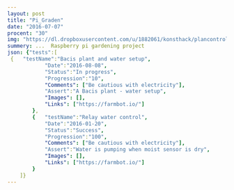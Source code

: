 ```yaml
---
layout: post
title: "Pi_Graden"
date: "2016-07-07"
procent: "30"
img: "https://dl.dropboxusercontent.com/u/1882061/konsthack/plancontrol.jpg"
summery: ...  Raspberry pi gardening project
json: {"tests":[
 {   "testName":"Bacis plant and water setup", 
            "Date":"2016-08-08",
            "Status":"In progress",
            "Progression":"10",
            "Comments": ["Be cautious with electricity"],
            "Assert":"A Bacis plant - water setup",
            "Images": [],  
            "Links": ["https://farmbot.io/"]
        },
        {   "testName":"Relay water control", 
            "Date":"2016-01-20",
            "Status":"Success",
            "Progression":"100",
            "Comments": ["Be cautious with electricity"],
            "Assert":"Water is pumping when moist sensor is dry",
            "Images": [],  
            "Links": ["https://farmbot.io/"]
        }
    ]}
---
```

<div class="test-target"></div>


